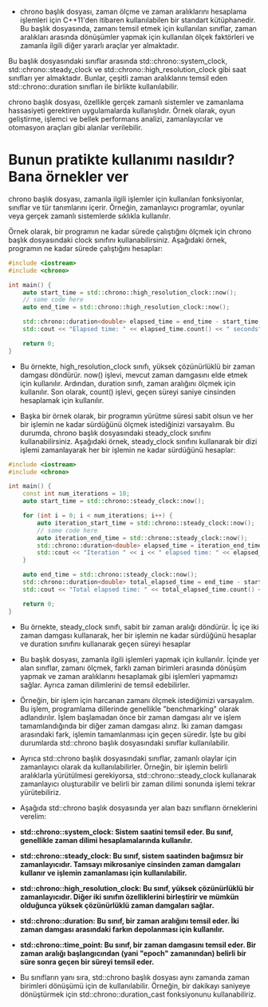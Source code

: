 - chrono başlık dosyası, zaman ölçme ve zaman aralıklarını hesaplama işlemleri için C++11'den itibaren kullanılabilen bir standart kütüphanedir. Bu başlık dosyasında, zamanı temsil etmek için kullanılan sınıflar, zaman aralıkları arasında dönüşümler yapmak için kullanılan ölçek faktörleri ve zamanla ilgili diğer yararlı araçlar yer almaktadır.

Bu başlık dosyasındaki sınıflar arasında std::chrono::system_clock, std::chrono::steady_clock ve std::chrono::high_resolution_clock gibi saat sınıfları yer almaktadır. Bunlar, çeşitli zaman aralıklarını temsil eden std::chrono::duration sınıfları ile birlikte kullanılabilir.

chrono başlık dosyası, özellikle gerçek zamanlı sistemler ve zamanlama hassasiyeti gerektiren uygulamalarda kullanışlıdır. Örnek olarak, oyun geliştirme, işlemci ve bellek performans analizi, zamanlayıcılar ve otomasyon araçları gibi alanlar verilebilir.

# Bunun pratikte kullanımı nasıldır? Bana örnekler ver

chrono başlık dosyası, zamanla ilgili işlemler için kullanılan fonksiyonlar, sınıflar ve tür tanımlarını içerir. Örneğin, zamanlayıcı programlar, oyunlar veya gerçek zamanlı sistemlerde sıklıkla kullanılır.

Örnek olarak, bir programın ne kadar sürede çalıştığını ölçmek için chrono başlık dosyasındaki clock sınıfını kullanabilirsiniz. Aşağıdaki örnek, programın ne kadar sürede çalıştığını hesaplar:

```CPP
#include <iostream>
#include <chrono>

int main() {
    auto start_time = std::chrono::high_resolution_clock::now();
    // some code here
    auto end_time = std::chrono::high_resolution_clock::now();

    std::chrono::duration<double> elapsed_time = end_time - start_time;
    std::cout << "Elapsed time: " << elapsed_time.count() << " seconds" << std::endl;

    return 0;
}

```

- Bu örnekte, high_resolution_clock sınıfı, yüksek çözünürlüklü bir zaman damgası döndürür. now() işlevi, mevcut zaman damgasını elde etmek için kullanılır. Ardından, duration sınıfı, zaman aralığını ölçmek için kullanılır. Son olarak, count() işlevi, geçen süreyi saniye cinsinden hesaplamak için kullanılır.

- Başka bir örnek olarak, bir programın yürütme süresi sabit olsun ve her bir işlemin ne kadar sürdüğünü ölçmek istediğinizi varsayalım. Bu durumda, chrono başlık dosyasındaki steady_clock sınıfını kullanabilirsiniz. Aşağıdaki örnek, steady_clock sınıfını kullanarak bir dizi işlemi zamanlayarak her bir işlemin ne kadar sürdüğünü hesaplar:

```CPP
#include <iostream>
#include <chrono>

int main() {
    const int num_iterations = 10;
    auto start_time = std::chrono::steady_clock::now();

    for (int i = 0; i < num_iterations; i++) {
        auto iteration_start_time = std::chrono::steady_clock::now();
        // some code here
        auto iteration_end_time = std::chrono::steady_clock::now();
        std::chrono::duration<double> elapsed_time = iteration_end_time - iteration_start_time;
        std::cout << "Iteration " << i << " elapsed time: " << elapsed_time.count() << " seconds" << std::endl;
    }

    auto end_time = std::chrono::steady_clock::now();
    std::chrono::duration<double> total_elapsed_time = end_time - start_time;
    std::cout << "Total elapsed time: " << total_elapsed_time.count() << " seconds" << std::endl;

    return 0;
}

```

- Bu örnekte, steady_clock sınıfı, sabit bir zaman aralığı döndürür. İç içe iki zaman damgası kullanarak, her bir işlemin ne kadar sürdüğünü hesaplar ve duration sınıfını kullanarak geçen süreyi hesaplar


- Bu başlık dosyası, zamanla ilgili işlemleri yapmak için kullanılır. İçinde yer alan sınıflar, zamanı ölçmek, farklı zaman birimleri arasında dönüşüm yapmak ve zaman aralıklarını hesaplamak gibi işlemleri yapmamızı sağlar. Ayrıca zaman dilimlerini de temsil edebilirler.

- Örneğin, bir işlem için harcanan zamanı ölçmek istediğimizi varsayalım. Bu işlem, programlama dillerinde genellikle "benchmarking" olarak adlandırılır. İşlem başlamadan önce bir zaman damgası alır ve işlem tamamlandığında bir diğer zaman damgası alırız. İki zaman damgası arasındaki fark, işlemin tamamlanması için geçen süredir. İşte bu gibi durumlarda std::chrono başlık dosyasındaki sınıflar kullanılabilir.

- Ayrıca std::chrono başlık dosyasındaki sınıflar, zamanlı olaylar için zamanlayıcı olarak da kullanılabilirler. Örneğin, bir işlemin belirli aralıklarla yürütülmesi gerekiyorsa, std::chrono::steady_clock kullanarak zamanlayıcı oluşturabilir ve belirli bir zaman dilimi sonunda işlemi tekrar yürütebiliriz.

- Aşağıda std::chrono başlık dosyasında yer alan bazı sınıfların örneklerini verelim:

- **std::chrono::system_clock: Sistem saatini temsil eder. Bu sınıf, genellikle zaman dilimi hesaplamalarında kullanılır.**

- **std::chrono::steady_clock: Bu sınıf, sistem saatinden bağımsız bir zamanlayıcıdır. Tamsayı mikrosaniye cinsinden zaman damgaları kullanır ve işlemin zamanlaması için kullanılabilir.**

- **std::chrono::high_resolution_clock: Bu sınıf, yüksek çözünürlüklü bir zamanlayıcıdır. Diğer iki sınıfın özelliklerini birleştirir ve mümkün olduğunca yüksek çözünürlüklü zaman damgaları sağlar.**

- **std::chrono::duration: Bu sınıf, bir zaman aralığını temsil eder. İki zaman damgası arasındaki farkın depolanması için kullanılır.**

- **std::chrono::time_point: Bu sınıf, bir zaman damgasını temsil eder. Bir zaman aralığı başlangıcından (yani "epoch" zamanından) belirli bir süre sonra geçen bir süreyi temsil eder.**

- Bu sınıfların yanı sıra, std::chrono başlık dosyası aynı zamanda zaman birimleri dönüşümü için de kullanılabilir. Örneğin, bir dakikayı saniyeye dönüştürmek için std::chrono::duration_cast fonksiyonunu kullanabiliriz.















